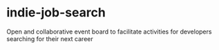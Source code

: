 # indie-job-search
Open and collaborative event board to facilitate activities for developers searching for their next career

